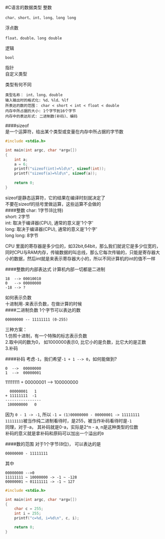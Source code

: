 #C语言的数据类型
整数
```text
char、short、int、long、long long
```
浮点数
```text
float、double、long double
```
逻辑
```text
bool
```
指针             
自定义类型           

类型有何不同
```text
类型名称： int、long、double
输入输出时的格式化: %d、%ld、%lf
所表达的数的范围： char < short < int < float < double
内存中所占据的大小: 1个字节到16个字节
内存中的表达形式: 二进制数(补码)、编码
```
####sizeof          
是一个运算符，给出某个类型或变量在内存中所占据的字节数
```c
#include <stdio.h>

int main(int argc, char *argv[])
{
	int a;
	a = 6;
	printf("sizeof(int)=%ld\n", sizeof(int));
	printf("sizeof(a)=%ld\n", sizeof(a));
	
	return 0;
}
```
sizeof是静态运算符，它的结果在编译时刻就决定了           
不要在sizeof的括号里做运算，这些运算不会做的           
####整数
char: 1字节(8比特)         
short: 2字节          
int: 取决于编译器(CPU), 通常的意义是'1个字'             
long: 取决于编译器(CPU), 通常的意义是'1个字'       
long long: 8字节             

CPU 里面的寄存器是多少位的，如32bit,64bit，那么我们就说它是多少位宽的，同时CPU与RAM内存，传输数据的叫总线，那么它每次传输的，只能是寄存器大小的数据，然后int就是来表示寄存器大小的，所以不同计算机的int的值不一样             

####整数的内部表达式
计算机内部一切都是二进制              
```text
18  --> 00010010
0   --> 00000000
-18 --> ?
```
如何表示负数       
十进制用`-`来表示负数，在做计算的时候          
####二进制负数 
1个字节可以表达的数         
```text
00000000 -- 11111111 (0-255)
```
三种方案：           
1.仿照十进制，有一个特殊的标志表示负数         
2.取中间的数为0， 如1000000表示0, 比它小的是负数，比它大的是正数            
3.补码         

####补码
考虑`-1`，我们希望`-1 + 1 --> 0`，如何能做到?
```text
0  -->  00000000
1  -->  00000001
```
11111111 + 00000001  --> 100000000
```text
  00000001   1
+ 11111111  -1
----------------
 100000000   0
```
因为 `0 - 1 -> -1`, 所以 `-1 = (1)00000000 - 00000001 -> 11111111`            
`11111111`被当作纯二进制看待时，是255，被当作补码看待时是`-1`           
同理，对于-a， 其补码就是0-a，实际是2^n - a, n是这种类型的位数           
补码的意义就是拿补码和原码可以加出一个溢出的`0`
       
####数的范围
对于1个字节(8位)， 可以表达的是
```text
00000000 - 11111111
```            
其中         
```text
00000000 -->0
11111111 ~ 10000000 -> -1 ~ -128
00000001 ~ 01111111 -> -1 ~ 127
```
```c
#include <stdio.h>

int main(int argc, char *argv[])
{
	char c = 255;
	int i = 255;
	printf("c=%d, i=%d\n", c, i);

	return 0;
}
```




